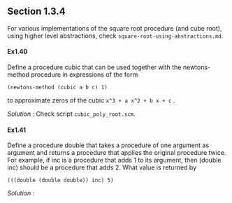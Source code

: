 ## Section 1.3.4

For various implementations of the square root procedure (and cube root), using higher level abstractions, 
check `square-root-using-abstractions.md`.

#### Ex1.40
Define a procedure cubic that can be used together with the newtons-method procedure in expressions of the form

`(newtons-method (cubic a b c) 1)`

to approximate zeros of the cubic `x^3 + a x^2 + b x + c` .

_Solution_ : Check script `cubic_poly_root.scm`.

#### Ex1.41

Define a procedure double that takes a procedure of one argument as argument and returns a procedure that applies the original procedure twice. For example, if inc is a procedure that adds 1 to its argument, then (double inc) should be a procedure that adds 2. What value is returned by

`(((double (double double)) inc) 5)`

_Solution_ : 